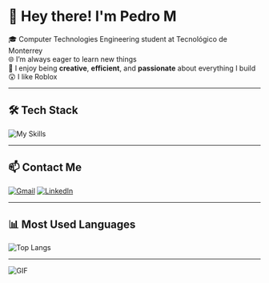 # 👋 Hey there! I'm Pedro M

🎓 Computer Technologies Engineering student at Tecnológico de Monterrey  
🌐 I’m always eager to learn new things  
🎨 I enjoy being **creative**, **efficient**, and **passionate** about everything I build
😲 I like Roblox

---

## 🛠️ Tech Stack

![My Skills](https://skillicons.dev/icons?i=python,flask,html,css,js,cpp,nodejs,react,mysql,tailwind)

---

## 📫 Contact Me
[![Gmail](https://skillicons.dev/icons?i=gmail)](mailto:pedroenriquemendoz@live.com.mx)
[![LinkedIn](https://skillicons.dev/icons?i=linkedin)](https://www.linkedin.com/in/pedroenriquemendozagarcia/)

---

## 📊 Most Used Languages

![Top Langs](https://github-readme-stats.vercel.app/api/top-langs/?username=ElEmLLi&layout=compact&theme=dark)

---

![GIF](https://media.tenor.com/4glrAdNmrLoAAAAM/angry.gif)
